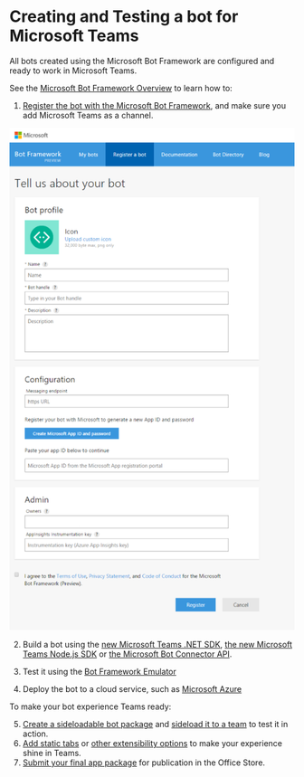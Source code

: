 ﻿# Creating and Testing a bot for Microsoft Teams

All bots created using the Microsoft Bot Framework are configured and ready to work in Microsoft Teams.

See the [Microsoft Bot Framework Overview](https://docs.botframework.com/en-us/) to learn how to:

1. [Register the bot with the Microsoft Bot Framework](https://dev.botframework.com/), and make sure you add Microsoft Teams as a channel. 

![Bot Framework Registration page](images/Bot/BFRegister.PNG)

2. Build a bot using the [new Microsoft Teams .NET SDK](https://www.nuget.org/packages/Microsoft.Bot.Connector.Teams), [the new Microsoft Teams Node.js SDK](https://www.npmjs.com/package/botbuilder-teams) or [the Microsoft Bot Connector API](https://docs.botframework.com/en-us/restapi/connector/#navtitle).

3. Test it using the [Bot Framework Emulator](https://docs.botframework.com/en-us/tools/bot-framework-emulator/)
4. Deploy the bot to a cloud service, such as [Microsoft Azure](https://azure.microsoft.com/)

To make your bot experience Teams ready:

5. [Create a sideloadable bot package](createpackage.md) and [sideload it to a team](sideload.md) to test it in action.
6. [Add static tabs](statictab.md) or [other extensibility options](appcapabilities.md) to make your experience shine in Teams.
7. [Submit your final app package](submission.md) for publication in the Office Store.
